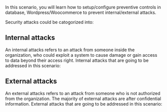 In this scenario, you will learn how to setup/configure preventive controls in database, Wordpress/Woocommerce to prevent internal/external attacks.

Security attacks could be catogorized into: 

## Internal attacks

An internal attacks refers to an attack from someone inside the organization, who could exploit a system to cause damage or gain access to data beyond their access right. Internal attacks that are going to be addressed in this scenario:


## External attacks
An external attacks refers to an attack from someone who is not authorized from the organization. The majority of external attacks are after confidential information. External attacks that are going to be addressed in this scenario:

